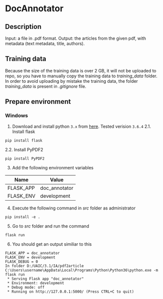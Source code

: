 # DocAnnotator

## Description

Input: a file in .pdf format. Output: the articles from the given pdf, with metadata (text metadata, title, authors).

## Training data

Because the size of the training data is over 2 GB, it will not be uploaded to repo, so you have to manually copy the training data to *training_data* folder. In order to avoid uploading by mistake the training data, the folder *training_data* is present in *.gitignore* file.

## Prepare environment

### Windows

1. Download and install python `3.x` from [here](https://www.python.org/downloads/). Tested verision `3.6.4`
2.1. Install flask
```
pip install flask
```
2.2. Install PyPDF2
```
pip install PyPDF2
```
3. Add the following environment variables

| Name | Value |
| ------ | ------ |
| FLASK_APP | doc_annotator |
| FLASK_ENV | development |

4. Execute the following command in *src* folder as administrator
```
pip install -e .
```
5. Go to *src* folder and run the command
```
flask run
```
6. You should get an output similiar to this
```
FLASK_APP = doc_annotator
FLASK_ENV = development
FLASK_DEBUG = 0
In folder D:/UAIC/3.1/IA/pdf2article
C:\Users\username\AppData\Local\Programs\Python\Python36\python.exe -m flask run
 * Serving Flask app "doc_annotator"
 * Environment: development
 * Debug mode: off
 * Running on http://127.0.0.1:5000/ (Press CTRL+C to quit)
```
